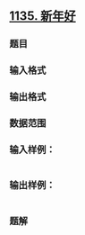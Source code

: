 ## [1135. 新年好](https://www.acwing.com/problem/content/solution/1137/1/)

### 题目

### 输入格式

### 输出格式

### 数据范围

### 输入样例：

```

```

### 输出样例：

```

```

### 题解